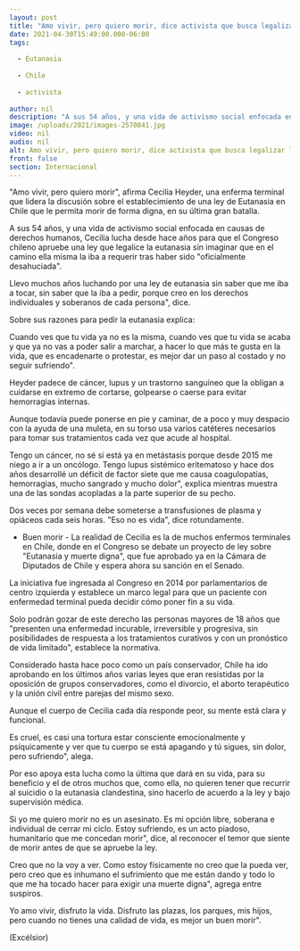 ```yaml
---
layout: post
title: "Amo vivir, pero quiero morir, dice activista que busca legalizar la eutanasia"
date: 2021-04-30T15:49:00.000-06:00
tags:
  
  - Eutanasia
  
  - Chile
  
  - activista
  
author: nil
description: "A sus 54 años, y una vida de activismo social enfocada en causas de derechos humanos, Cecilia lucha desde hace años para que el Congreso chileno apruebe una ley que legalice la eutanasia sin imaginar que en el camino ella misma la iba a requerir"
image: /uploads/2021/images-2570841.jpg
video: nil
audio: nil
alt: Amo vivir, pero quiero morir, dice activista que busca legalizar la eutanasia
front: false
section: Internacional
---
```


"Amo vivir, pero quiero morir", afirma Cecilia Heyder, una enferma terminal que lidera la discusión sobre el establecimiento de una ley de Eutanasia en Chile que le permita morir de forma digna, en su última gran batalla.

A sus 54 años, y una vida de activismo social enfocada en causas de derechos humanos, Cecilia lucha desde hace años para que el Congreso chileno apruebe una ley que legalice la eutanasia sin imaginar que en el camino ella misma la iba a requerir tras haber sido "oficialmente desahuciada".

Llevo muchos años luchando por una ley de eutanasia sin saber que me iba a tocar, sin saber que la iba a pedir, porque creo en los derechos individuales y soberanos de cada persona", dice.

Sobre sus razones para pedir la eutanasia explica:

Cuando ves que tu vida ya no es la misma, cuando ves que tu vida se acaba y que ya no vas a poder salir a marchar, a hacer lo que más te gusta en la vida, que es encadenarte o protestar, es mejor dar un paso al costado y no seguir sufriendo".

Heyder padece de cáncer, lupus y un trastorno sanguíneo que la obligan a cuidarse en extremo de cortarse, golpearse o caerse para evitar hemorragias internas.

Aunque todavía puede ponerse en pie y caminar, de a poco y muy despacio con la ayuda de una muleta, en su torso usa varios catéteres necesarios para tomar sus tratamientos cada vez que acude al hospital.

Tengo un cáncer, no sé si está ya en metástasis porque desde 2015 me niego a ir a un oncólogo. Tengo lupus sistémico eritematoso y hace dos años desarrollé un déficit de factor siete que me causa coagulopatías, hemorragias, mucho sangrado y mucho dolor", explica mientras muestra una de las sondas acopladas a la parte superior de su pecho.

Dos veces por semana debe someterse a transfusiones de plasma y opiáceos cada seis horas. "Eso no es vida", dice rotundamente.

- Buen morir -
La realidad de Cecilia es la de muchos enfermos terminales en Chile, donde en el Congreso se debate un proyecto de ley sobre "Eutanasia y muerte digna", que fue aprobado ya en la Cámara de Diputados de Chile y espera ahora su sanción en el Senado.

La iniciativa fue ingresada al Congreso en 2014 por parlamentarios de centro izquierda y establece un marco legal para que un paciente con enfermedad terminal pueda decidir cómo poner fin a su vida.

Solo podrán gozar de este derecho las personas mayores de 18 años que "presenten una enfermedad incurable, irreversible y progresiva, sin posibilidades de respuesta a los tratamientos curativos y con un pronóstico de vida limitado", establece la normativa.

Considerado hasta hace poco como un país conservador, Chile ha ido aprobando en los últimos años varias leyes que eran resistidas por la oposición de grupos conservadores, como el divorcio, el aborto terapéutico y la unión civil entre parejas del mismo sexo.

Aunque el cuerpo de Cecilia cada día responde peor, su mente está clara y funcional.

Es cruel, es casi una tortura estar consciente emocionalmente y psíquicamente y ver que tu cuerpo se está apagando y tú sigues, sin dolor, pero sufriendo", alega.

Por eso apoya esta lucha como la última que dará en su vida, para su beneficio y el de otros muchos que, como ella, no quieren tener que recurrir al suicidio o la eutanasia clandestina, sino hacerlo de acuerdo a la ley y bajo supervisión médica.

Si yo me quiero morir no es un asesinato. Es mi opción libre, soberana e individual de cerrar mi ciclo. Estoy sufriendo, es un acto piadoso, humanitario que me concedan morir", dice, al reconocer el temor que siente de morir antes de que se apruebe la ley.

Creo que no la voy a ver. Como estoy físicamente no creo que la pueda ver, pero creo que es inhumano el sufrimiento que me están dando y todo lo que me ha tocado hacer para exigir una muerte digna", agrega entre suspiros.

Yo amo vivir, disfruto la vida. Disfruto las plazas, los parques, mis hijos, pero cuando no tienes una calidad de vida, es mejor un buen morir".

(Excélsior)